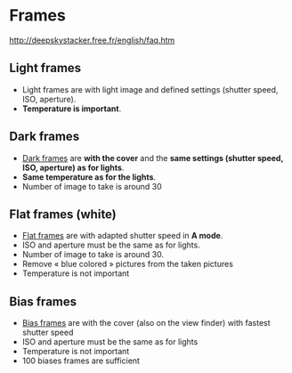 # Frames

http://deepskystacker.free.fr/english/faq.htm

## Light frames
- Light frames are with light image and defined settings (shutter speed, ISO, aperture).
- **Temperature is important**.

## Dark frames
- [Dark frames](https://astrobackyard.com/how-to-take-dark-frames/) are **with the cover** and the **same settings (shutter speed, ISO, aperture) as for lights**. 
- **Same temperature as for the lights**. 
- Number of image to take is around 30

## Flat frames (white)
- [Flat frames](https://astrobackyard.com/how-to-take-flat-frames/) are with adapted shutter speed in **A mode**. 
- ISO and aperture must be the same as for lights. 
- Number of image to take is around 30. 
- Remove « blue colored » pictures from the taken pictures
- Temperature is not important

## Bias frames
- [Bias frames](https://astrobackyard.com/bias-frames-astrophotography/ ) are with the cover (also on the view finder) with fastest shutter speed
- ISO and aperture must be the same as for lights
- Temperature is not important
- 100 biases frames are sufficient